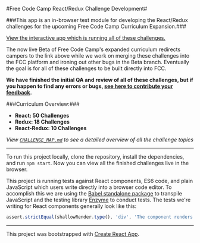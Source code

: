 #Free Code Camp React/Redux Challenge Development#

###This app is an in-browser test module for developing the React/Redux challenges for the upcoming Free Code Camp Curriculum Expansion.###

[View the interactive app which is running all of these challenges.](http://hysterical-amusement.surge.sh/)

The now live Beta of Free Code Camp's expanded curriculum redirects campers to the link above while we work on merging these challenges into the FCC platform and ironing out other bugs in the Beta branch. Eventually the goal is for all of these challenges to be built directly into FCC.

**We have finished the initial QA and review of all of these challenges, but if you happen to find any errors or bugs, [see here to contribute your feedback](https://github.com/bonham000/fcc-react-tests-module/blob/master/CONTRIBUTING.md).**

###Curriculum Overview:###

* **React: 50 Challenges**
* **Redux: 18 Challenges**
* **React-Redux: 10 Challenges**

*View [`CHALLENGE_MAP.md`](https://github.com/bonham000/fcc-react-tests-module/blob/master/CHALLENGE_MAP.md) to see a detailed overview of all the challenge topics*

---

To run this project locally, clone the repository, install the dependencies, and run `npm start`. Now you can view all the finished challenges live in the browser.

This project is running tests against React components, ES6 code, and plain JavaScript which users write directly into a browser code editor. To accomplish this we are using the [Babel standalone package](https://github.com/babel/babel-standalone) to transpile JavaScript and the testing library [Enzyme](http://airbnb.io/enzyme/) to conduct tests. The tests we're writing for React components generally look like this:

```javascript
assert.strictEqual(shallowRender.type(), 'div', 'The component renders a div element');
```

***

This project was bootstrapped with [Create React App](https://github.com/facebookincubator/create-react-app).